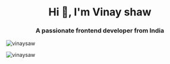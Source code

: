 <h1 align="center">Hi 👋, I'm Vinay shaw</h1>
<h3 align="center">A passionate frontend developer from India</h3>

<p align="left"> <img src="https://komarev.com/ghpvc/?username=vinaysaw&label=Profile%20views&color=0e75b6&style=flat" alt="vinaysaw" /> </p>


<p><img align="center" src="https://github-readme-stats.vercel.app/api/top-langs?username=vinaysaw&show_icons=true&locale=en&layout=compact" alt="vinaysaw" /></p>
